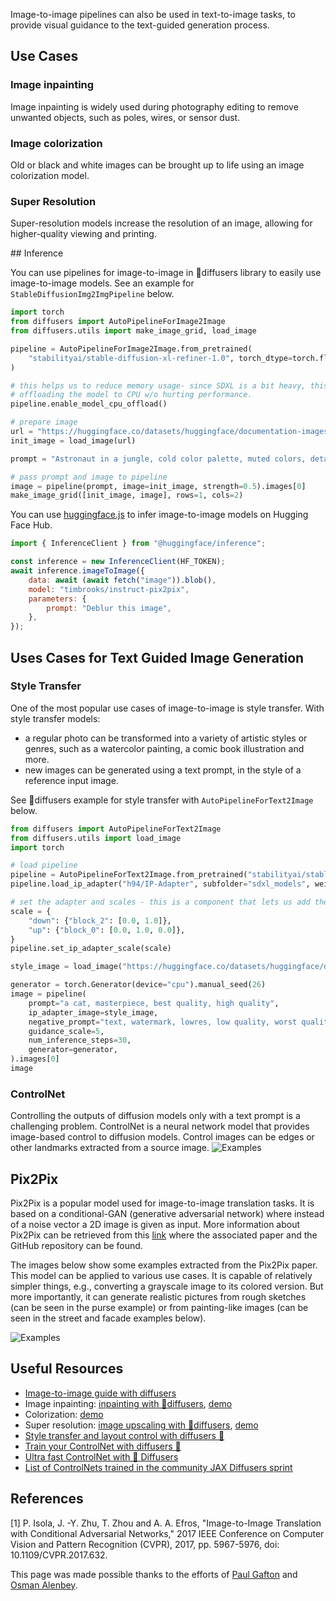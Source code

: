 Image-to-image pipelines can also be used in text-to-image tasks, to provide visual guidance to the text-guided generation process.

## Use Cases

### Image inpainting

Image inpainting is widely used during photography editing to remove unwanted objects, such as poles, wires, or sensor dust.

### Image colorization

Old or black and white images can be brought up to life using an image colorization model.

### Super Resolution

Super-resolution models increase the resolution of an image, allowing for higher-quality viewing and printing.

## Inference

You can use pipelines for image-to-image in 🧨diffusers library to easily use image-to-image models. See an example for `StableDiffusionImg2ImgPipeline` below.

```python
import torch
from diffusers import AutoPipelineForImage2Image
from diffusers.utils import make_image_grid, load_image

pipeline = AutoPipelineForImage2Image.from_pretrained(
    "stabilityai/stable-diffusion-xl-refiner-1.0", torch_dtype=torch.float16, variant="fp16", use_safetensors=True
)

# this helps us to reduce memory usage- since SDXL is a bit heavy, this could help by
# offloading the model to CPU w/o hurting performance.
pipeline.enable_model_cpu_offload()

# prepare image
url = "https://huggingface.co/datasets/huggingface/documentation-images/resolve/main/diffusers/img2img-sdxl-init.png"
init_image = load_image(url)

prompt = "Astronaut in a jungle, cold color palette, muted colors, detailed, 8k"

# pass prompt and image to pipeline
image = pipeline(prompt, image=init_image, strength=0.5).images[0]
make_image_grid([init_image, image], rows=1, cols=2)
```

You can use [huggingface.js](https://github.com/huggingface/huggingface.js) to infer image-to-image models on Hugging Face Hub.

```javascript
import { InferenceClient } from "@huggingface/inference";

const inference = new InferenceClient(HF_TOKEN);
await inference.imageToImage({
	data: await (await fetch("image")).blob(),
	model: "timbrooks/instruct-pix2pix",
	parameters: {
		prompt: "Deblur this image",
	},
});
```

## Uses Cases for Text Guided Image Generation

### Style Transfer

One of the most popular use cases of image-to-image is style transfer. With style transfer models:

- a regular photo can be transformed into a variety of artistic styles or genres, such as a watercolor painting, a comic book illustration and more.
- new images can be generated using a text prompt, in the style of a reference input image.

See 🧨diffusers example for style transfer with `AutoPipelineForText2Image` below.

```python
from diffusers import AutoPipelineForText2Image
from diffusers.utils import load_image
import torch

# load pipeline
pipeline = AutoPipelineForText2Image.from_pretrained("stabilityai/stable-diffusion-xl-base-1.0", torch_dtype=torch.float16).to("cuda")
pipeline.load_ip_adapter("h94/IP-Adapter", subfolder="sdxl_models", weight_name="ip-adapter_sdxl.bin")

# set the adapter and scales - this is a component that lets us add the style control from an image to the text-to-image model
scale = {
    "down": {"block_2": [0.0, 1.0]},
    "up": {"block_0": [0.0, 1.0, 0.0]},
}
pipeline.set_ip_adapter_scale(scale)

style_image = load_image("https://huggingface.co/datasets/huggingface/documentation-images/resolve/0052a70beed5bf71b92610a43a52df6d286cd5f3/diffusers/rabbit.jpg")

generator = torch.Generator(device="cpu").manual_seed(26)
image = pipeline(
    prompt="a cat, masterpiece, best quality, high quality",
    ip_adapter_image=style_image,
    negative_prompt="text, watermark, lowres, low quality, worst quality, deformed, glitch, low contrast, noisy, saturation, blurry",
    guidance_scale=5,
    num_inference_steps=30,
    generator=generator,
).images[0]
image
```

### ControlNet

Controlling the outputs of diffusion models only with a text prompt is a challenging problem. ControlNet is a neural network model that provides image-based control to diffusion models. Control images can be edges or other landmarks extracted from a source image.
![Examples](https://huggingface.co/datasets/optimum/documentation-images/resolve/main/neuron/models/12-sdxl-text2img-controlnet.png)

## Pix2Pix

Pix2Pix is a popular model used for image-to-image translation tasks. It is based on a conditional-GAN (generative adversarial network) where instead of a noise vector a 2D image is given as input. More information about Pix2Pix can be retrieved from this [link](https://phillipi.github.io/pix2pix/) where the associated paper and the GitHub repository can be found.

The images below show some examples extracted from the Pix2Pix paper. This model can be applied to various use cases. It is capable of relatively simpler things, e.g., converting a grayscale image to its colored version. But more importantly, it can generate realistic pictures from rough sketches (can be seen in the purse example) or from painting-like images (can be seen in the street and facade examples below).

![Examples](https://huggingface.co/datasets/huggingfacejs/tasks/resolve/main/image-to-image/pix2pix_examples.jpg)

## Useful Resources

- [Image-to-image guide with diffusers](https://huggingface.co/docs/diffusers/using-diffusers/img2img)
- Image inpainting: [inpainting with 🧨diffusers](https://huggingface.co/docs/diffusers/main/en/api/pipelines/stable_diffusion/inpaint), [demo](https://huggingface.co/spaces/diffusers/stable-diffusion-xl-inpainting)
- Colorization: [demo](https://huggingface.co/spaces/modelscope/old_photo_restoration)
- Super resolution: [image upscaling with 🧨diffusers](https://huggingface.co/docs/diffusers/main/en/api/pipelines/stable_diffusion/upscale#super-resolution), [demo](https://huggingface.co/spaces/radames/Enhance-This-HiDiffusion-SDXL)
- [Style transfer and layout control with diffusers 🧨](https://huggingface.co/docs/diffusers/main/en/using-diffusers/ip_adapter#style--layout-control)
- [Train your ControlNet with diffusers 🧨](https://huggingface.co/blog/train-your-controlnet)
- [Ultra fast ControlNet with 🧨 Diffusers](https://huggingface.co/blog/controlnet)
- [List of ControlNets trained in the community JAX Diffusers sprint](https://huggingface.co/spaces/jax-diffusers-event/leaderboard)

## References

[1] P. Isola, J. -Y. Zhu, T. Zhou and A. A. Efros, "Image-to-Image Translation with Conditional Adversarial Networks," 2017 IEEE Conference on Computer Vision and Pattern Recognition (CVPR), 2017, pp. 5967-5976, doi: 10.1109/CVPR.2017.632.

This page was made possible thanks to the efforts of [Paul Gafton](https://github.com/Paul92) and [Osman Alenbey](https://huggingface.co/osman93).
